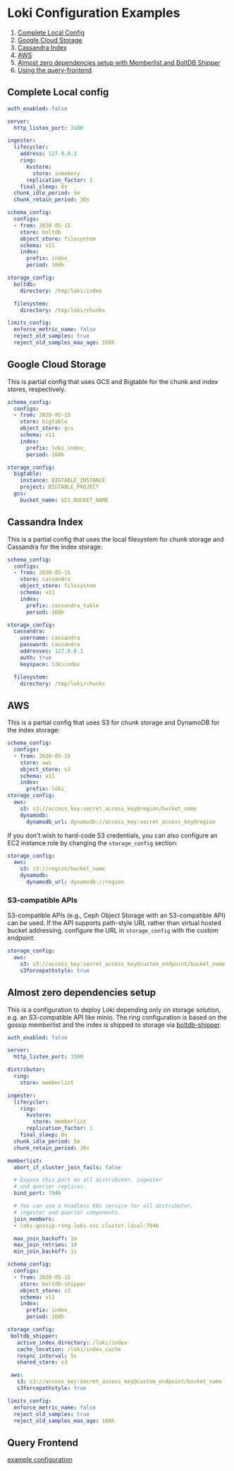 # Loki Configuration Examples

1. [Complete Local Config](#complete-local-config)
2. [Google Cloud Storage](#google-cloud-storage)
3. [Cassandra Index](#cassandra-index)
4. [AWS](#aws)
5. [Almost zero dependencies setup with Memberlist and BoltDB Shipper](#almost-zero-dependencies-setup)
6. [Using the query-frontend](#query-frontend)

## Complete Local config

```yaml
auth_enabled: false

server:
  http_listen_port: 3100

ingester:
  lifecycler:
    address: 127.0.0.1
    ring:
      kvstore:
        store: inmemory
      replication_factor: 1
    final_sleep: 0s
  chunk_idle_period: 5m
  chunk_retain_period: 30s

schema_config:
  configs:
  - from: 2020-05-15
    store: boltdb
    object_store: filesystem
    schema: v11
    index:
      prefix: index_
      period: 168h

storage_config:
  boltdb:
    directory: /tmp/loki/index

  filesystem:
    directory: /tmp/loki/chunks

limits_config:
  enforce_metric_name: false
  reject_old_samples: true
  reject_old_samples_max_age: 168h

```

## Google Cloud Storage

This is partial config that uses GCS and Bigtable for the chunk and index
stores, respectively.

```yaml
schema_config:
  configs:
  - from: 2020-05-15
    store: bigtable
    object_store: gcs
    schema: v11
    index:
      prefix: loki_index_
      period: 168h

storage_config:
  bigtable:
    instance: BIGTABLE_INSTANCE
    project: BIGTABLE_PROJECT
  gcs:
    bucket_name: GCS_BUCKET_NAME
```

## Cassandra Index

This is a partial config that uses the local filesystem for chunk storage and
Cassandra for the index storage:

```yaml
schema_config:
  configs:
  - from: 2020-05-15
    store: cassandra
    object_store: filesystem
    schema: v11
    index:
      prefix: cassandra_table
      period: 168h

storage_config:
  cassandra:
    username: cassandra
    password: cassandra
    addresses: 127.0.0.1
    auth: true
    keyspace: lokiindex

  filesystem:
    directory: /tmp/loki/chunks
```

## AWS

This is a partial config that uses S3 for chunk storage and DynamoDB for the
index storage:

```yaml
schema_config:
  configs:
  - from: 2020-05-15
    store: aws
    object_store: s3
    schema: v11
    index:
      prefix: loki_
storage_config:
  aws:
    s3: s3://access_key:secret_access_key@region/bucket_name
    dynamodb:
      dynamodb_url: dynamodb://access_key:secret_access_key@region
```

If you don't wish to hard-code S3 credentials, you can also configure an EC2
instance role by changing the `storage_config` section:

```yaml
storage_config:
  aws:
    s3: s3://region/bucket_name
    dynamodb:
      dynamodb_url: dynamodb://region
```

### S3-compatible APIs

S3-compatible APIs (e.g., Ceph Object Storage with an S3-compatible API) can be
used. If the API supports path-style URL rather than virtual hosted bucket
addressing, configure the URL in `storage_config` with the custom endpoint:

```yaml
storage_config:
  aws:
    s3: s3://access_key:secret_access_key@custom_endpoint/bucket_name
    s3forcepathstyle: true
```

## Almost zero dependencies setup

This is a configuration to deploy Loki depending only on storage solution, e.g. an
S3-compatible API like minio. The ring configuration is based on the gossip memberlist
and the index is shipped to storage via [boltdb-shipper](../operations/storage/boltdb-shipper.md).


```yaml
auth_enabled: false

server:
  http_listen_port: 3100

distributor:
  ring:
    store: memberlist

ingester:
  lifecycler:
    ring:
      kvstore:
        store: memberlist
      replication_factor: 1
    final_sleep: 0s
  chunk_idle_period: 5m
  chunk_retain_period: 30s

memberlist:
  abort_if_cluster_join_fails: false

  # Expose this port on all distributor, ingester
  # and querier replicas.
  bind_port: 7946

  # You can use a headless k8s service for all distributor,
  # ingester and querier components.
  join_members:
  - loki-gossip-ring.loki.svc.cluster.local:7946

  max_join_backoff: 1m
  max_join_retries: 10
  min_join_backoff: 1s

schema_config:
  configs:
  - from: 2020-05-15
    store: boltdb-shipper
    object_store: s3
    schema: v11
    index:
      prefix: index_
      period: 168h

storage_config:
 boltdb_shipper:
   active_index_directory: /loki/index
   cache_location: /loki/index_cache
   resync_interval: 5s
   shared_store: s3

 aws:
   s3: s3://access_key:secret_access_key@custom_endpoint/bucket_name
   s3forcepathstyle: true

limits_config:
  enforce_metric_name: false
  reject_old_samples: true
  reject_old_samples_max_age: 168h

```

## Query Frontend

[example configuration](./query-frontend.md)
